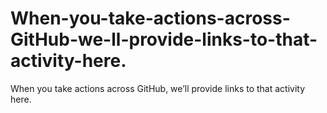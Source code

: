 # When-you-take-actions-across-GitHub-we-ll-provide-links-to-that-activity-here.
When you take actions across GitHub, we’ll provide links to that activity here.

